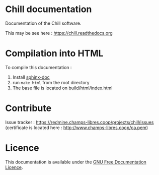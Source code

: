 Chill documentation
====================

Documentation of the Chill software.

This may be see here : https://chill.readthedocs.org


Compilation into HTML
=====================

To compile this documentation :

1. Install [sphinx-doc](http://sphinx-doc.org)
2. run `make html` from the root directory
3. The base file is located on build/html/index.html

Contribute
===========

Issue tracker : https://redmine.champs-libres.coop/projects/chill/issues (certificate is located here : http://www.champs-libres.coop/ca.pem)

Licence
=======

This documentation is available under the [GNU Free Documentation Licence](http://www.gnu.org/licenses/fdl-1.3.en.html).
